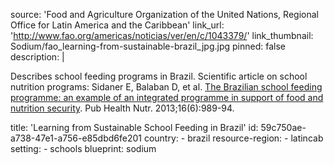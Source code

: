 source: 'Food and Agriculture Organization of the United Nations, Regional Office for Latin America and the Caribbean'
link_url: 'http://www.fao.org/americas/noticias/ver/en/c/1043379/'
link_thumbnail: Sodium/fao_learning-from-sustainable-brazil_jpg.jpg
pinned: false
description: |
  <p>Describes school feeding programs in Brazil. Scientific article on school nutrition programs: Sidaner E, Balaban D, et al. <a href="https://www.ncbi.nlm.nih.gov/pubmed/23218237">The Brazilian school feeding programme: an example of an integrated programme in support of food and nutrition security</a>. Pub Health Nutr. 2013;16(6):989-94.
  </p>
title: 'Learning from Sustainable School Feeding in Brazil'
id: 59c750ae-a738-47e1-a756-e85dbd6fe201
country:
  - brazil
resource-region:
  - latincab
setting:
  - schools
blueprint: sodium
